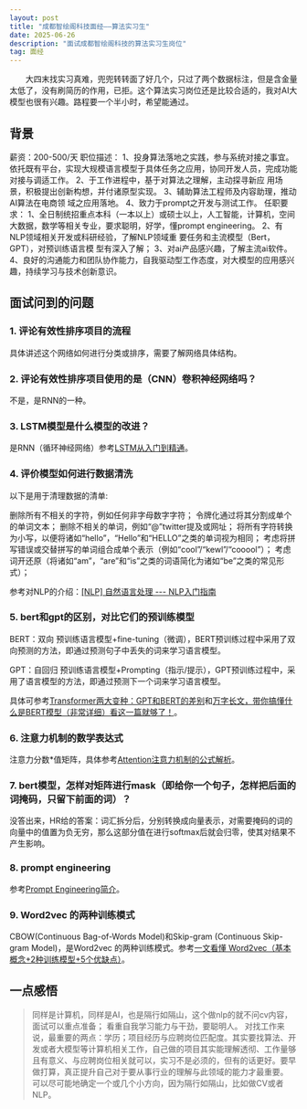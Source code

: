 ```yaml
---
layout: post
title: "成都智绘阁科技面经——算法实习生"
date: 2025-06-26
description: "面试成都智绘阁科技的算法实习生岗位"
tag: 面经
---   
```


　　大四末找实习真难，兜兜转转面了好几个，只过了两个数据标注，但是含金量太低了，没有刷简历的作用，已拒。这个算法实习岗位还是比较合适的，我对AI大模型也很有兴趣。路程要一个半小时，希望能通过。
 

## 背景

薪资：200-500/天
职位描述：
	1、投身算法落地之实践，参与系统对接之事宜。依托既有平台，实现大规模语言模型于具体任务之应用，协同开发人员，完成功能对接与调适工作。
	2、于工作进程中，基于对算法之理解，主动探寻新应 用场景，积极提出创新构想，并付诸原型实现。
	3、辅助算法工程师及内容助理，推动AI算法在电商领 域之应用落地。
	4、致力于prompt之开发与测试工作。
任职要求：
	1、全日制统招重点本科（一本以上）或硕士以上，人工智能，计算机，空间大数据，数学等相关专业，要求聪明，好学，懂prompt engineering。
	2、有NLP领域相关开发或科研经验，了解NLP领域重 要任务和主流模型（Bert，GPT），对预训练语言模 型有深入了解；
	3、对ai产品感兴趣，了解主流ai软件。
	4、良好的沟通能力和团队协作能力，自我驱动型工作态度，对大模型的应用感兴趣，持续学习与技术创新意识。
 
## 面试问到的问题

### 1. 评论有效性排序项目的流程      

具体讲述这个网络如何进行分类或排序，需要了解网络具体结构。

### 2. 评论有效性排序项目使用的是（CNN）卷积神经网络吗？

不是，是RNN的一种。

### 3. LSTM模型是什么模型的改进？

是RNN（循环神经网络）参考[LSTM从入门到精通](https://blog.csdn.net/mary19831/article/details/129570030)。

### 4. 评价模型如何进行数据清洗

以下是用于清理数据的清单:

删除所有不相关的字符，例如任何非字母数字字符；
令牌化通过将其分割成单个的单词文本；
删除不相关的单词，例如“@”twitter提及或网址；
将所有字符转换为小写，以便将诸如“hello”，“Hello”和“HELLO”之类的单词视为相同；
考虑将拼写错误或交替拼写的单词组合成单个表示（例如“cool”/“kewl”/“cooool”）；
考虑词开还原（将诸如“am”，“are”和“is”之类的词语简化为诸如“be”之类的常见形式）；

参考对NLP的介绍：[[NLP] 自然语言处理 --- NLP入门指南](https://blog.csdn.net/zwqjoy/article/details/103546648)

### 5. bert和gpt的区别，对比它们的预训练模型

BERT：双向 预训练语言模型+fine-tuning（微调），BERT预训练过程中采用了双向预测的方法，即通过预测句子中丢失的词来学习语言模型。

GPT：自回归 预训练语言模型+Prompting（指示/提示），GPT预训练过程中，采用了语言模型的方法，即通过预测下一个词来学习语言模型。

具体可参考[Transformer两大变种：GPT和BERT的差别](https://www.zhihu.com/tardis/zm/art/607605399)和[万字长文，带你搞懂什么是BERT模型（非常详细）看这一篇就够了！](https://blog.csdn.net/star_nwe/article/details/143227601)。

### 6. 注意力机制的数学表达式

注意力分数*值矩阵，具体参考[Attention注意力机制的公式解析](https://blog.csdn.net/Zlyzjiabjw547479/article/details/145065379)。

### 7. bert模型，怎样对矩阵进行mask（即给你一个句子，怎样把后面的词掩码，只留下前面的词）？

没答出来，HR给的答案：词汇拆分后，分别转换成向量表示，对需要掩码的词的向量中的值置为负无穷，那么这部分值在进行softmax后就会归零，使其对结果不产生影响。

### 8. prompt engineering

参考[Prompt Engineering简介](https://www.bing.com/ck/a?!&&p=42b3457da00fdf0387fe230ba8770868b1fcdbcf789835b98c1b3714468fc403JmltdHM9MTc1MDg5NjAwMA&ptn=3&ver=2&hsh=4&fclid=1d561086-f6c3-6b1c-214a-0683f7116a8c&psq=prompt+engineering%e4%bb%8b%e7%bb%8d&u=a1aHR0cHM6Ly9nZWVrZGF4dWUuY28vcmVhZC9jaGVuamlhbkBwcm9tcHQva3BxZWRidGlic2QyMGNpdA&ntb=1)。

### 9. Word2vec 的两种训练模式

CBOW(Continuous Bag-of-Words Model)和Skip-gram (Continuous Skip-gram Model)，是Word2vec 的两种训练模式。参考[一文看懂 Word2vec（基本概念+2种训练模型+5个优缺点）](https://zhuanlan.zhihu.com/p/84301849)。

## 一点感悟

> 同样是计算机，同样是AI，也是隔行如隔山，这个做nlp的就不问cv内容，面试可以重点准备；
> 看重自我学习能力与干劲，要聪明人。
> 对找工作来说，最重要的两点：学历；项目经历与应聘岗位匹配度。其实要找算法、开发或者大模型等计算机相关工作，自己做的项目其实能理解透彻、工作量够且有意义、与应聘岗位相关就可以，实习不是必须的，但有的话更好。要早做打算，真正提升自己对于要从事行业的理解与此领域的能力才最重要。
> 可以尽可能地确定一个或几个小方向，因为隔行如隔山，比如做CV或者NLP。

<p> </p>

